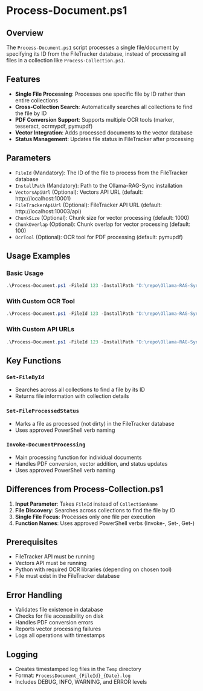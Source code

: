 # Process-Document.ps1

## Overview
The `Process-Document.ps1` script processes a single file/document by specifying its ID from the FileTracker database, instead of processing all files in a collection like `Process-Collection.ps1`.

## Features
- **Single File Processing**: Processes one specific file by ID rather than entire collections
- **Cross-Collection Search**: Automatically searches all collections to find the file by ID
- **PDF Conversion Support**: Supports multiple OCR tools (marker, tesseract, ocrmypdf, pymupdf)
- **Vector Integration**: Adds processed documents to the vector database
- **Status Management**: Updates file status in FileTracker after processing

## Parameters
- `FileId` (Mandatory): The ID of the file to process from the FileTracker database
- `InstallPath` (Mandatory): Path to the Ollama-RAG-Sync installation
- `VectorsApiUrl` (Optional): Vectors API URL (default: http://localhost:10001)
- `FileTrackerApiUrl` (Optional): FileTracker API URL (default: http://localhost:10003/api)
- `ChunkSize` (Optional): Chunk size for vector processing (default: 1000)
- `ChunkOverlap` (Optional): Chunk overlap for vector processing (default: 100)
- `OcrTool` (Optional): OCR tool for PDF processing (default: pymupdf)

## Usage Examples

### Basic Usage
```powershell
.\Process-Document.ps1 -FileId 123 -InstallPath "D:\repo\Ollama-RAG-Sync"
```

### With Custom OCR Tool
```powershell
.\Process-Document.ps1 -FileId 123 -InstallPath "D:\repo\Ollama-RAG-Sync" -OcrTool marker
```

### With Custom API URLs
```powershell
.\Process-Document.ps1 -FileId 123 -InstallPath "D:\repo\Ollama-RAG-Sync" -VectorsApiUrl "http://localhost:10001" -FileTrackerApiUrl "http://localhost:10003/api"
```

## Key Functions

### `Get-FileById`
- Searches across all collections to find a file by its ID
- Returns file information with collection details

### `Set-FileProcessedStatus`
- Marks a file as processed (not dirty) in the FileTracker database
- Uses approved PowerShell verb naming

### `Invoke-DocumentProcessing`
- Main processing function for individual documents
- Handles PDF conversion, vector addition, and status updates
- Uses approved PowerShell verb naming

## Differences from Process-Collection.ps1
1. **Input Parameter**: Takes `FileId` instead of `CollectionName`
2. **File Discovery**: Searches across collections to find the file by ID
3. **Single File Focus**: Processes only one file per execution
4. **Function Names**: Uses approved PowerShell verbs (Invoke-, Set-, Get-)

## Prerequisites
- FileTracker API must be running
- Vectors API must be running
- Python with required OCR libraries (depending on chosen tool)
- File must exist in the FileTracker database

## Error Handling
- Validates file existence in database
- Checks for file accessibility on disk
- Handles PDF conversion errors
- Reports vector processing failures
- Logs all operations with timestamps

## Logging
- Creates timestamped log files in the `Temp` directory
- Format: `ProcessDocument_{FileId}_{Date}.log`
- Includes DEBUG, INFO, WARNING, and ERROR levels
